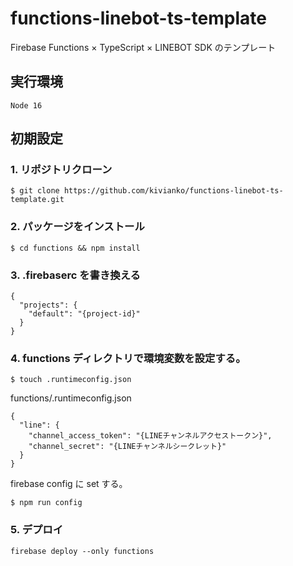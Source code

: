 # functions-linebot-ts-template

Firebase Functions × TypeScript × LINEBOT SDK のテンプレート

## 実行環境

`Node 16`

## 初期設定

### 1. リポジトリクローン

```
$ git clone https://github.com/kivianko/functions-linebot-ts-template.git
```

### 2. パッケージをインストール

```
$ cd functions && npm install
```

### 3. .firebaserc を書き換える

```
{
  "projects": {
    "default": "{project-id}"
  }
}
```

### 4. functions ディレクトリで環境変数を設定する。

```
$ touch .runtimeconfig.json
```

functions/.runtimeconfig.json

```
{
  "line": {
    "channel_access_token": "{LINEチャンネルアクセストークン}",
    "channel_secret": "{LINEチャンネルシークレット}"
  }
}
```

firebase config に set する。

```
$ npm run config
```

### 5. デプロイ

```
firebase deploy --only functions
```
